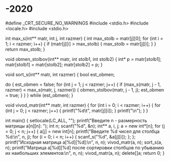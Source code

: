 # -2020
#define _CRT_SECURE_NO_WARNINGS
#include <stdio.h>
#include <locale.h>
#include <stdio.h>

int max_s(int** matr, int j, int razmer) {
int max_stolb = matr[j][0];
for (int i = 1; i < razmer; i++) {
if (matr[j][i] > max_stolb) {
max_stolb = matr[j][i];
}
}
return max_stolb;
}

void obmen_stolbov(int** matr, int stolb1, int stolb2) {
int* p = matr[stolb1];
matr[stolb1] = matr[stolb2];
matr[stolb2] = p;
}

void sort_s(int** matr, int razmer) {
bool est_obmen;

do {
est_obmen = false;
for (int j = 1; j < razmer; j++) {
if (max_s(matr, j - 1, razmer) < max_s(matr, j, razmer))
{
obmen_stolbov(matr, j - 1, j);
est_obmen = true;
}
}
} while (est_obmen);
}

void vivod_matr(int** matr, int razmer) {
for (int i = 0; i < razmer; i++) {
for (int j = 0; j < razmer; j++) {
printf("%d\t", matr[j][i]);
}
printf("\n");
}
}


int main() {
setlocale(LC_ALL, "");
printf("Введите n - размерность матрицы a[n][n]: ");
int n;
scanf("%d", &n);
int** a, i, j;
a = new int*[n];
for (j = 0; j < n; j++) {
a[j] = new int[n];
printf("Введите %d чисел для столбца %d:\n", n, j);
for (i = 0; i < n; i++) {
scanf_s("%d", &a[j][i]);
};
};
printf("Исходная матрица a[%d][%d]:\n", n, n);
vivod_matr(a, n);
sort_s(a, n);
printf("Матрица a[%d][%d] после сортировки столбцов по убыванию их наибольших элементов:\n", n, n);
vivod_matr(a, n);
delete[]a;
return 0;
}
